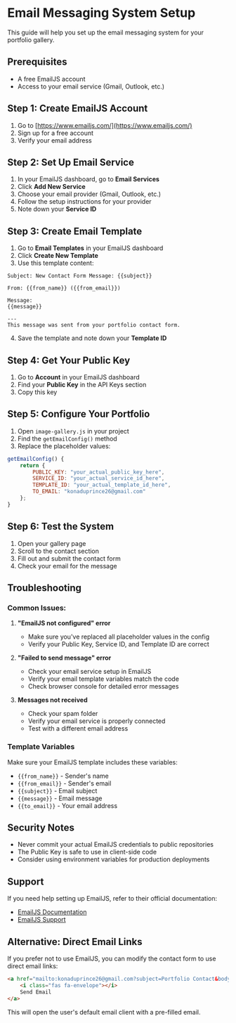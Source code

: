 # Email Messaging System Setup

This guide will help you set up the email messaging system for your portfolio gallery.

## Prerequisites

- A free EmailJS account
- Access to your email service (Gmail, Outlook, etc.)

## Step 1: Create EmailJS Account

1. Go to [https://www.emailjs.com/](https://www.emailjs.com/)
2. Sign up for a free account
3. Verify your email address

## Step 2: Set Up Email Service

1. In your EmailJS dashboard, go to **Email Services**
2. Click **Add New Service**
3. Choose your email provider (Gmail, Outlook, etc.)
4. Follow the setup instructions for your provider
5. Note down your **Service ID**

## Step 3: Create Email Template

1. Go to **Email Templates** in your EmailJS dashboard
2. Click **Create New Template**
3. Use this template content:

```
Subject: New Contact Form Message: {{subject}}

From: {{from_name}} ({{from_email}})

Message:
{{message}}

---
This message was sent from your portfolio contact form.
```

4. Save the template and note down your **Template ID**

## Step 4: Get Your Public Key

1. Go to **Account** in your EmailJS dashboard
2. Find your **Public Key** in the API Keys section
3. Copy this key

## Step 5: Configure Your Portfolio

1. Open `image-gallery.js` in your project
2. Find the `getEmailConfig()` method
3. Replace the placeholder values:

```javascript
getEmailConfig() {
    return {
        PUBLIC_KEY: "your_actual_public_key_here",
        SERVICE_ID: "your_actual_service_id_here", 
        TEMPLATE_ID: "your_actual_template_id_here",
        TO_EMAIL: "konaduprince26@gmail.com"
    };
}
```

## Step 6: Test the System

1. Open your gallery page
2. Scroll to the contact section
3. Fill out and submit the contact form
4. Check your email for the message

## Troubleshooting

### Common Issues:

1. **"EmailJS not configured" error**
   - Make sure you've replaced all placeholder values in the config
   - Verify your Public Key, Service ID, and Template ID are correct

2. **"Failed to send message" error**
   - Check your email service setup in EmailJS
   - Verify your email template variables match the code
   - Check browser console for detailed error messages

3. **Messages not received**
   - Check your spam folder
   - Verify your email service is properly connected
   - Test with a different email address

### Template Variables

Make sure your EmailJS template includes these variables:
- `{{from_name}}` - Sender's name
- `{{from_email}}` - Sender's email
- `{{subject}}` - Email subject
- `{{message}}` - Email message
- `{{to_email}}` - Your email address

## Security Notes

- Never commit your actual EmailJS credentials to public repositories
- The Public Key is safe to use in client-side code
- Consider using environment variables for production deployments

## Support

If you need help setting up EmailJS, refer to their official documentation:
- [EmailJS Documentation](https://www.emailjs.com/docs/)
- [EmailJS Support](https://www.emailjs.com/support/)

## Alternative: Direct Email Links

If you prefer not to use EmailJS, you can modify the contact form to use direct email links:

```html
<a href="mailto:konaduprince26@gmail.com?subject=Portfolio Contact&body=Hello Konadu," class="btn btn-primary">
    <i class="fas fa-envelope"></i>
    Send Email
</a>
```

This will open the user's default email client with a pre-filled email.
